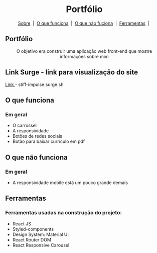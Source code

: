 <h1 id="top" align="center">Portfólio</h1>

<p align="center">
  <a href="#sobre">Sobre</a> &#xa0;|&#xa0; 
  <a href="#funciona">O que funciona</a> &#xa0;|&#xa0;
  <a href="#funcionanao">O que não fuciona</a> &#xa0;|&#xa0;
  <a href="#ferramentas">Ferramentas</a> &#xa0;|&#xa0;
</p>

<h2 id="sobre">Portfólio</h2>

<p align="center"> O objetivo era construir uma aplicação web front-end que mostre informações sobre mim</p>

<h2 id="link"> Link Surge - link para visualização do site</h2>
 <a href="stiff-impulse.surge.sh">Link </a><a>- stiff-impulse.surge.sh</a>

 <h2 id="funciona">O que funciona</h2>

 <h3>Em geral</h3>

* O carrossel
* A responsividade 
* Botões de redes sociais
* Botão para baixar currículo em pdf

<h2 id="funcionanao">O que não funciona</h2>

 <h3>Em geral</h3>

* A responsividade mobile está um pouco grande demais

<h2 id="ferramentas"> Ferramentas </h2>

<h3>Ferramentas usadas na construção do projeto: </h3>

* React JS
* Styled-components
* Design System: Material UI
* React Router DOM
* React Responsive Carousel
